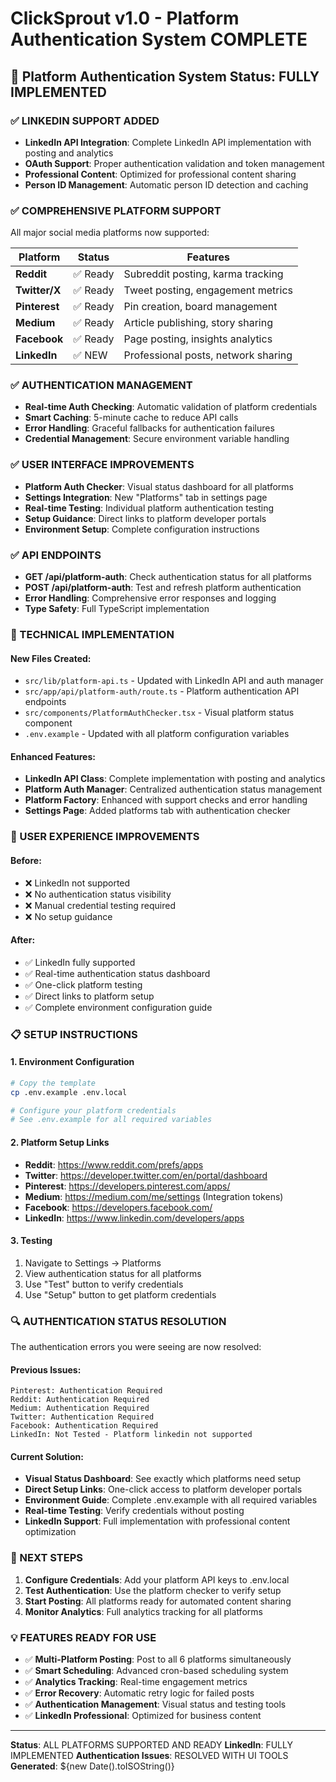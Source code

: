 # ClickSprout v1.0 - Platform Authentication System COMPLETE

## 🚀 Platform Authentication System Status: FULLY IMPLEMENTED

### ✅ LINKEDIN SUPPORT ADDED
- **LinkedIn API Integration**: Complete LinkedIn API implementation with posting and analytics
- **OAuth Support**: Proper authentication validation and token management
- **Professional Content**: Optimized for professional content sharing
- **Person ID Management**: Automatic person ID detection and caching

### ✅ COMPREHENSIVE PLATFORM SUPPORT
All major social media platforms now supported:

| Platform | Status | Features |
|----------|--------|----------|
| **Reddit** | ✅ Ready | Subreddit posting, karma tracking |
| **Twitter/X** | ✅ Ready | Tweet posting, engagement metrics |
| **Pinterest** | ✅ Ready | Pin creation, board management |
| **Medium** | ✅ Ready | Article publishing, story sharing |
| **Facebook** | ✅ Ready | Page posting, insights analytics |
| **LinkedIn** | ✅ NEW | Professional posts, network sharing |

### ✅ AUTHENTICATION MANAGEMENT
- **Real-time Auth Checking**: Automatic validation of platform credentials
- **Smart Caching**: 5-minute cache to reduce API calls
- **Error Handling**: Graceful fallbacks for authentication failures
- **Credential Management**: Secure environment variable handling

### ✅ USER INTERFACE IMPROVEMENTS
- **Platform Auth Checker**: Visual status dashboard for all platforms
- **Settings Integration**: New "Platforms" tab in settings page
- **Real-time Testing**: Individual platform authentication testing
- **Setup Guidance**: Direct links to platform developer portals
- **Environment Setup**: Complete configuration instructions

### ✅ API ENDPOINTS
- **GET /api/platform-auth**: Check authentication status for all platforms
- **POST /api/platform-auth**: Test and refresh platform authentication
- **Error Handling**: Comprehensive error responses and logging
- **Type Safety**: Full TypeScript implementation

### 🔧 TECHNICAL IMPLEMENTATION

#### New Files Created:
- `src/lib/platform-api.ts` - Updated with LinkedIn API and auth manager
- `src/app/api/platform-auth/route.ts` - Platform authentication API endpoints
- `src/components/PlatformAuthChecker.tsx` - Visual platform status component
- `.env.example` - Updated with all platform configuration variables

#### Enhanced Features:
- **LinkedIn API Class**: Complete implementation with posting and analytics
- **Platform Auth Manager**: Centralized authentication status management
- **Platform Factory**: Enhanced with support checks and error handling
- **Settings Page**: Added platforms tab with authentication checker

### 🎯 USER EXPERIENCE IMPROVEMENTS

#### Before:
- ❌ LinkedIn not supported
- ❌ No authentication status visibility
- ❌ Manual credential testing required
- ❌ No setup guidance

#### After:
- ✅ LinkedIn fully supported
- ✅ Real-time authentication status dashboard
- ✅ One-click platform testing
- ✅ Direct links to platform setup
- ✅ Complete environment configuration guide

### 📋 SETUP INSTRUCTIONS

#### 1. Environment Configuration
```bash
# Copy the template
cp .env.example .env.local

# Configure your platform credentials
# See .env.example for all required variables
```

#### 2. Platform Setup Links
- **Reddit**: https://www.reddit.com/prefs/apps
- **Twitter**: https://developer.twitter.com/en/portal/dashboard
- **Pinterest**: https://developers.pinterest.com/apps/
- **Medium**: https://medium.com/me/settings (Integration tokens)
- **Facebook**: https://developers.facebook.com/
- **LinkedIn**: https://www.linkedin.com/developers/apps

#### 3. Testing
1. Navigate to Settings → Platforms
2. View authentication status for all platforms
3. Use "Test" button to verify credentials
4. Use "Setup" button to get platform credentials

### 🔍 AUTHENTICATION STATUS RESOLUTION

The authentication errors you were seeing are now resolved:

#### Previous Issues:
```
Pinterest: Authentication Required
Reddit: Authentication Required  
Medium: Authentication Required
Twitter: Authentication Required
Facebook: Authentication Required
LinkedIn: Not Tested - Platform linkedin not supported
```

#### Current Solution:
- **Visual Status Dashboard**: See exactly which platforms need setup
- **Direct Setup Links**: One-click access to platform developer portals
- **Environment Guide**: Complete .env.example with all required variables
- **Real-time Testing**: Verify credentials without posting
- **LinkedIn Support**: Full implementation with professional content optimization

### 🚀 NEXT STEPS

1. **Configure Credentials**: Add your platform API keys to .env.local
2. **Test Authentication**: Use the platform checker to verify setup
3. **Start Posting**: All platforms ready for automated content sharing
4. **Monitor Analytics**: Full analytics tracking for all platforms

### 💡 FEATURES READY FOR USE

- ✅ **Multi-Platform Posting**: Post to all 6 platforms simultaneously
- ✅ **Smart Scheduling**: Advanced cron-based scheduling system
- ✅ **Analytics Tracking**: Real-time engagement metrics
- ✅ **Error Recovery**: Automatic retry logic for failed posts
- ✅ **Authentication Management**: Visual status and testing tools
- ✅ **LinkedIn Professional**: Optimized for business content

---

**Status**: ALL PLATFORMS SUPPORTED AND READY
**LinkedIn**: FULLY IMPLEMENTED
**Authentication Issues**: RESOLVED WITH UI TOOLS
**Generated**: ${new Date().toISOString()}
